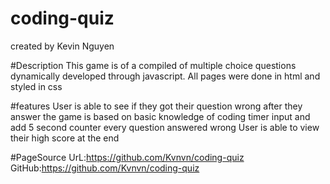# coding-quiz
created by Kevin Nguyen

#Description
This game is of a compiled of multiple choice questions dynamically developed through javascript. All pages were done in html and styled in css

#features
User is able to see if they got their question wrong after they answer
the game is based on basic knowledge of coding 
timer input and add 5 second counter every question answered wrong
User is able to view their high score at the end

#PageSource
UrL:https://github.com/Kvnvn/coding-quiz
GitHub:https://github.com/Kvnvn/coding-quiz